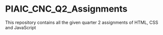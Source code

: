 # PIAIC_CNC_Q2_Assignments
This repository contains all the given quarter 2 assignments of HTML, CSS and JavaScript
